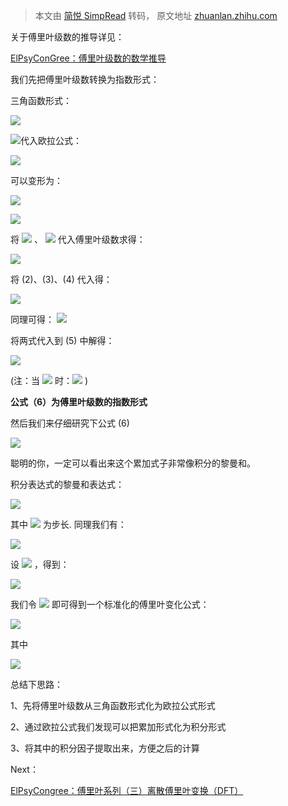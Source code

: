 > 本文由 [简悦 SimpRead](http://ksria.com/simpread/) 转码， 原文地址 [zhuanlan.zhihu.com](https://zhuanlan.zhihu.com/p/41875010)

关于傅里叶级数的推导详见：

[ElPsyConGree：傅里叶级数的数学推导](https://zhuanlan.zhihu.com/p/41455378)

我们先把傅里叶级数转换为指数形式：

三角函数形式：

![](https://www.zhihu.com/equation?tex=%5Cbegin%7Bequation%7D+%5Cbegin%7Bsplit%7D+f%28t%29+%26%3D%5Cfrac%7Ba_%7B0%7D%7D%7B2%7D%2B%5Csum_%7Bn%3D1%7D%5E%7B%5Cinfty%7D%7B%5Ba_%7Bn%7Dcos%28n%5Comega+t%29%2Bb_%7Bn%7Dsin%28n%5Comega+t%29%5D%7D+%5Cend%7Bsplit%7D+%5Cend%7Bequation%7D%5Ctag%7B1%7D)

![](https://www.zhihu.com/equation?tex=+%5Cbegin%7Balign%7D+%26a_%7B0%7D%3D%5Cfrac%7B2%7D%7BT%7D%5Cint_%7Bt_%7B0%7D%7D%5E%7Bt_%7B0%7D%2BT%7Df%28t%29dt+%5Ctag%7B2%7D+%5C%5C+%26a_%7Bn%7D%3D%5Cfrac%7B2%7D%7BT%7D%5Cint_%7Bt_%7B0%7D%7D%5E%7Bt_%7B0%7D%2BT%7Df%28t%29cos%28n%5Comega+t%29dt+%5Ctag%7B3%7D+%5C%5C+%26b_%7Bn%7D%3D%5Cfrac%7B2%7D%7BT%7D%5Cint_%7Bt_%7B0%7D%7D%5E%7Bt_%7B0%7D%2BT%7Df%28t%29sin%28n%5Comega+t%29dt+%5Ctag%7B4%7D%5C%5C+%5Cend%7Balign%7D)代入欧拉公式：

![](https://www.zhihu.com/equation?tex=e%5E%7Bi%5Ctheta%7D%3Dcos%28%5Ctheta%29%2Bisin%28%5Ctheta%29%5C%5C)

可以变形为：

![](https://www.zhihu.com/equation?tex=cos%28%5Ctheta%29%3D%5Cfrac%7Be%5E%7Bi%5Ctheta%7D%2Be%5E%7B-i%5Ctheta%7D%7D%7B2%7D%5C%5C)

![](https://www.zhihu.com/equation?tex=sin%28%5Ctheta%29%3D%5Cfrac%7Be%5E%7Bi%5Ctheta%7D-e%5E%7B-i%5Ctheta%7D%7D%7B2i%7D%3D-i%5Ccdot+%5Cfrac%7Be%5E%7Bi%5Ctheta%7D-e%5E%7B-i%5Ctheta%7D%7D%7B2%7D%5C%5C)

将 ![](https://www.zhihu.com/equation?tex=sin%28%5Ctheta%29) 、 ![](https://www.zhihu.com/equation?tex=cos%28%5Ctheta%29) 代入傅里叶级数求得：

![](https://www.zhihu.com/equation?tex=%5Cbegin%7Balign%7D+f%28t%29%26%3D%5Cfrac%7Ba_%7B0%7D%7D%7B2%7D%2B%5Csum_%7Bn%3D1%7D%5E%7B%5Cinfty%7D%7B%5Ba_%7Bn%7D%5Cfrac%7Be%5E%7Bin%5Comega+t%7D%2Be%5E%7B-in%5Comega+t%7D%7D%7B2%7D-ib_%7Bn%7D%5Cfrac%7Be%5E%7Bin%5Comega+t%7D-e%5E%7B-in%5Comega+t%7D%7D%7B2%7D%5D%7D+%5C%5C+%26%3D%5Cfrac%7Ba_%7B0%7D%7D%7B2%7D%2B%5Csum_%7Bn%3D1%7D%5E%7B%5Cinfty%7D%7B%5B%5Cfrac%7Ba_%7Bn%7D-ib_%7Bn%7D%7D%7B2%7De%5E%7Bin%5Comega+t%7D%2B%5Cfrac%7Ba_%7Bn%7D%2Bib_%7Bn%7D%7D%7B2%7De%5E%7B-in%5Comega+t%7D%5D%7D+%5Ctag%7B5%7D%5C%5C%5Cend%7Balign%7D%5C%5C)

将 (2)、(3)、(4) 代入得：

![](https://www.zhihu.com/equation?tex=%5Cbegin%7Balign%7D+%5Cfrac%7Ba_%7Bn%7D-ib_%7Bn%7D%7D%7B2%7D%26%3D%5Cfrac%7B1%7D%7BT%7D%5B%5Cint_%7Bt_%7B0%7D%7D%5E%7Bt_%7B0%7D%2BT%7Df%28t%29cos%28n%5Comega+t%29dt-i%5Cint_%7Bt_%7B0%7D%7D%5E%7Bt_%7B0%7D%2BT%7Df%28t%29sin%28n%5Comega+t%29dt%5D%5C%5C+%26%3D%5Cfrac%7B1%7D%7BT%7D%5Cint_%7Bt_%7B0%7D%7D%5E%7Bt_%7B0%7D%2BT%7Df%28t%29%5Bcos%28n%5Comega+t%29-isin%28n%5Comega+t%29%5Ddt%5C%5C+%26%3D%5Cfrac%7B1%7D%7BT%7D%5Cint_%7Bt_%7B0%7D%7D%5E%7Bt_%7B0%7D%2BT%7Df%28t%29%5B%5Cfrac%7Be%5E%7Bin%5Comega+t%7D%2Be%5E%7B-in%5Comega+t%7D%7D%7B2%7D-i%5Ccdot+%28-i%29%5Ccdot+%5Cfrac%7Be%5E%7Bin%5Comega+t%7D-e%5E%7B-in%5Comega+t%7D%7D%7B2%7D%5Ddt%5C%5C+%26%3D%5Cfrac%7B1%7D%7BT%7D%5Cint_%7Bt_%7B0%7D%7D%5E%7Bt_%7B0%7D%2BT%7Df%28t%29e%5E%7B-inwt%7Ddt%5C%5C+%5Cend%7Balign%7D+)

同理可得： ![](https://www.zhihu.com/equation?tex=%5Cfrac%7Ba_%7Bn%7D%2Bib_%7Bn%7D%7D%7B2%7D%3D%5Cfrac%7B1%7D%7BT%7D%5Cint_%7Bt_%7B0%7D%7D%5E%7Bt_%7B0%7D%2BT%7Df%28t%29e%5E%7Binwt%7Ddt)

将两式代入到 (5) 中解得：

![](https://www.zhihu.com/equation?tex=%5Cbegin%7Balign%7D+f%28t%29%26%3D%5Cfrac%7B1%7D%7BT%7D%5Cint_%7Bt_%7B0%7D%7D%5E%7Bt_%7B0%7D%2BT%7Df%28t%29dt%2B%5Cfrac%7B1%7D%7BT%7D%5Csum_%7Bn%3D1%7D%5E%7B%5Cinfty%7D%7B%5B%5Cint_%7Bt_%7B0%7D%7D%5E%7Bt_%7B0%7D%2BT%7Df%28t%29e%5E%7B-inwt%7Ddt%5Ccdot+e%5E%7Bin%5Comega+t%7D%2B%5Cint_%7Bt_%7B0%7D%7D%5E%7Bt_%7B0%7D%2BT%7Df%28t%29e%5E%7Binwt%7Ddt%5Ccdot+e%5E%7B-in%5Comega+t%7D%5D%7D%5C%5C+%26%3D%5Cfrac%7B1%7D%7BT%7D%5Cint_%7Bt_%7B0%7D%7D%5E%7Bt_%7B0%7D%2BT%7Df%28t%29dt%2B%5Cfrac%7B1%7D%7BT%7D%5Csum_%7Bn%3D1%7D%5E%7B%5Cinfty%7D%7B%5Cint_%7Bt_%7B0%7D%7D%5E%7Bt_%7B0%7D%2BT%7Df%28t%29e%5E%7B-inwt%7Ddt%5Ccdot+e%5E%7Bin%5Comega+t%7D%7D%2B+%5Cfrac%7B1%7D%7BT%7D%5Csum_%7Bn%3D-%5Cinfty%7D%5E%7B-1%7D%5Cint_%7Bt_%7B0%7D%7D%5E%7Bt_%7B0%7D%2BT%7Df%28t%29e%5E%7B-inwt%7Ddt%5Ccdot+e%5E%7Bin%5Comega+t%7D%5C%5C+%26%3D%5Cfrac%7B1%7D%7BT%7D%5Csum_%7Bn%3D-%5Cinfty%7D%5E%7B%2B%5Cinfty%7D%5Cint_%7Bt_%7B0%7D%7D%5E%7Bt_%7B0%7D%2BT%7Df%28t%29e%5E%7B-inwt%7Ddt%5Ccdot+e%5E%7Bin%5Comega+t%5Ctag%7B6%7D%7D%5C%5C+%5Cend%7Balign%7D+%5C%5C)

(注：当 ![](https://www.zhihu.com/equation?tex=n%3D0) 时：![](https://www.zhihu.com/equation?tex=%5Cfrac%7B1%7D%7BT%7D%5Cint_%7Bt_%7B0%7D%7D%5E%7Bt_%7B0%7D%2BT%7Df%28t%29e%5E%7B-inwt%7Ddt+%5Ccdot+e%5E%7Binwt%7D%3D%5Cfrac%7B1%7D%7BT%7D%5Cint_%7Bt_%7B0%7D%7D%5E%7Bt_%7B0%7D%2BT%7Df%28t%29dt) )

**公式（6）为傅里叶级数的指数形式**

然后我们来仔细研究下公式 (6)

![](https://www.zhihu.com/equation?tex=+f%28t%29%3D%5Cfrac%7B1%7D%7BT%7D%5Csum_%7Bn%3D-%5Cinfty%7D%5E%7B%2B%5Cinfty%7D%5Cint_%7Bt_%7B0%7D%7D%5E%7Bt_%7B0%7D%2BT%7Df%28t%29e%5E%7B-in+%5Comega+t%7Ddt%5Ccdot+e%5E%7Bin%5Comega+t%7D%5Ctag%7B6%7D)

聪明的你，一定可以看出来这个累加式子非常像积分的黎曼和。

积分表达式的黎曼和表达式：

![](https://www.zhihu.com/equation?tex=%5Cint_%7Ba%7D%5E%7Bb%7Df%28x%29dx%3D%5Clim_%7Bh+%5Crightarrow+0%7D%5Csum_%7Bn%3D0%7D%5E%7B%28b-a%29%2Fh%7D%7Bf%28a%2B+n%5Ccdot+h%29%5Ccdot+h%7D++%5C%5C)

其中 ![](https://www.zhihu.com/equation?tex=h) 为步长. 同理我们有：

![](https://www.zhihu.com/equation?tex=%5Comega%3D%5Cfrac%7B2%5Cpi%7D%7BN%7D+%28N%5Cto+%2B+%5Cinfty++%5Cspace+N%5Cin+Z%29%5C%5C)

设 ![](https://www.zhihu.com/equation?tex=%5Comega_%7Bx%7D%3D%5Cfrac%7B2%5Cpi%7D%7BN%7D%5Ccdot+n) ，得到：

![](https://www.zhihu.com/equation?tex=%5Cbegin%7Balign%7D+f%28t%29%26%3D%5Cfrac%7B1%7D%7BT%7D%5Csum_%7Bn%3D-%5Cinfty%7D%5E%7B%2B%5Cinfty%7D%5Cint_%7Bt_%7B0%7D%7D%5E%7Bt_%7B0%7D%2BT%7Df%28t%29e%5E%7B-in%5Comega+t%7Ddt%5Ccdot+e%5E%7Bin%5Comega++t%7D%5C%5C+%26%3D%5Cfrac%7B1%7D%7BT%7D%5Csum_%7Bn%3D-%5Cinfty%7D%5E%7B%2B%5Cinfty%7D%7B%5B+F%28%5Comega_%7Bx%7D%29%5Ccdot+e%5E%7Bi%5Comega_%7Bx%7D+t%7D%5D%7D%5C%5C+%26%3D%5Cfrac%7BN%7D%7B2%5Cpi%5Ccdot+T%7D+%5Ccdot+%5Csum_%7Bn%3D-%5Cinfty%7D%5E%7B%2B%5Cinfty%7D%7B%5B+F%28%5Comega_%7Bx%7D%29%5Ccdot+e%5E%7Bi%5Comega_%7Bx%7D+t%7D%5Ccdot%5Cfrac%7B2%5Cpi%7D%7BN%7D%5D%7D%5C%5C%26%3D+%5Cfrac%7BN%7D%7B2%5Cpi%5Ccdot+T%7D+%5Cint_%7B-%5Cinfty%7D%5E%7B%2B%5Cinfty%7DF%28%5Comega_%7Bx%7D%29%5Ccdot+e%5E%7Bi%5Comega_%7Bx%7D+t%7Dd%5Comega_%7Bx%7D+%5C%5C+%5Cend%7Balign%7D+%5C%5C)

我们令 ![](https://www.zhihu.com/equation?tex=T+%5Cto+N) 即可得到一个标准化的傅里叶变化公式：

![](https://www.zhihu.com/equation?tex=f%28t%29%3D+%5Cfrac%7B1%7D%7B2%5Cpi+%7D+%5Cint_%7B-%5Cinfty%7D%5E%7B%2B%5Cinfty%7DF%28%5Comega_%7Bx%7D%29%5Ccdot+e%5E%7Bi%5Comega_%7Bx%7D+t%7Dd%5Comega_%7Bx%7D++%5Ctag%7B7%7D)

其中

![](https://www.zhihu.com/equation?tex=F%28%5Comega_%7Bx%7D%29%3D+%5Cint_%7Bt_%7B0%7D%7D%5E%7Bt_%7B0%7D%2BT%7Df%28t%29e%5E%7B-i%5Comega_%7Bx%7Dt+%7Ddt+%5Ctag%7B8%7D)

总结下思路：

1、先将傅里叶级数从三角函数形式化为欧拉公式形式

2、通过欧拉公式我们发现可以把累加形式化为积分形式

3、将其中的积分因子提取出来，方便之后的计算

Next：

[ElPsyCongree：傅里叶系列（三）离散傅里叶变换（DFT）](https://zhuanlan.zhihu.com/p/75521342)